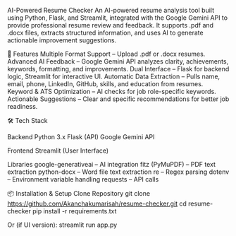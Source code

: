 AI-Powered Resume Checker
An AI-powered resume analysis tool built using Python, Flask, and Streamlit, integrated with the Google Gemini API to provide professional resume review and feedback.
It supports .pdf and .docx files, extracts structured information, and uses AI to generate actionable improvement suggestions.

🚀 Features
Multiple Format Support – Upload .pdf or .docx resumes.
Advanced AI Feedback – Google Gemini API analyzes clarity, achievements, keywords, formatting, and improvements.
Dual Interface – Flask for backend logic, Streamlit for interactive UI.
Automatic Data Extraction – Pulls name, email, phone, LinkedIn, GitHub, skills, and education from resumes.
Keyword & ATS Optimization – AI checks for job role-specific keywords.
Actionable Suggestions – Clear and specific recommendations for better job readiness.


🛠️ Tech Stack

Backend
Python 3.x
Flask (API)
Google Gemini API


Frontend
Streamlit (User Interface)

Libraries
google-generativeai – AI integration
fitz (PyMuPDF) – PDF text extraction
python-docx – Word file text extraction
re – Regex parsing
dotenv – Environment variable handling
requests – API calls


📦 Installation & Setup
Clone Repository
git clone https://github.com/Akanchakumarisah/resume-checker.git
cd resume-checker
pip install -r requirements.txt

Or (if UI version):
streamlit run app.py
